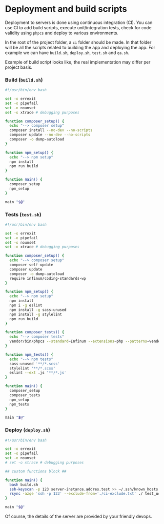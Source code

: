 # Deployment and build scripts

Deployment to servers is done using continuous integration (CI). You can use CI to add build scripts, execute unit/integration tests, check for code validity using `phpcs` and deploy to various environments.

In the root of the project folder, a `ci` folder should be made. In that folder will be all the scripts related to building the app and deploying the app. For example we can have `build.sh`, `deploy.sh`, `test.sh` and `qa.sh`.

Example of build script looks like, the real implementation may differ per project basis.

### Build (`build.sh`)

```sh
#!/usr/bin/env bash

set -o errexit
set -o pipefail
set -o nounset
set -o xtrace # debugging purposes

function composer_setup() {
  echo "--> composer setup"
  composer install --no-dev --no-scripts
  composer update --no-dev --no-scripts
  composer -o dump-autoload
}

function npm_setup() {
  echo "--> npm setup"
  npm install
  npm run build
}

function main() {
  composer_setup
  npm_setup
}

main "$@"
```

### Tests (`test.sh`)

```sh
#!/usr/bin/env bash

set -o errexit
set -o pipefail
set -o nounset
set -o xtrace # debugging purposes

function composer_setup() {
  echo "--> composer setup"
  composer self-update
  composer update
  composer -o dump-autoload
  require infinum/coding-standards-wp
}

function npm_setup() {
  echo "--> npm setup"
  npm install
  npm i -g eslint
  npm install -g sass-unused
  npm install -g stylelint
  npm run build
}

function composer_tests() {
  echo "--> composer tests"
  vendor/bin/phpcs --standard=Infinum --extensions=php --patterns=vendor,tests --processes=4 .
}

function npm_tests() {
  echo "--> npm tests"
  sass-unused '**/*.scss'
  stylelint '**/*.scss'
  eslint --ext .js '**/*.js'
}

function main() {
  composer_setup
  composer_tests
  npm_setup
  npm_tests
}

main "$@"
```

### Deploy (`deploy.sh`)

```sh
#!/usr/bin/env bash

set -o errexit
set -o pipefail
set -o nounset
# set -o xtrace # debugging purposes

## custom functions block ##

function main() {
  bash build.sh
  ssh-keyscan -p 123 server-instance.addres.test >> ~/.ssh/known_hosts
  rsync -azqe 'ssh -p 123' --exclude-from='./ci-exclude.txt' ./ test_user@server-instance.addres.test:/home/test_user/www/server-instance.addres.test/
}

main "$@"
```

Of course, the details of the server are provided by your friendly devops.
